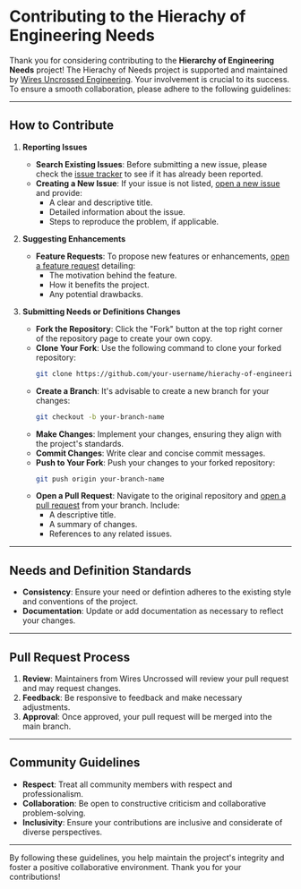 # Contributing to the Hierachy of Engineering Needs



Thank you for considering contributing to the **Hierarchy of Engineering Needs** project! The Hierachy of Needs project is supported and maintained by [Wires Uncrossed Engineering](https://www.wiresuncrossed.co.nz/about). Your involvement is crucial to its success. To ensure a smooth collaboration, please adhere to the following guidelines:

---

## **How to Contribute**

1. **Reporting Issues**
   - **Search Existing Issues**: Before submitting a new issue, please check the [issue tracker](https://github.com/wiresuncrossed/hierachy-of-engineering-needs.github.io/issues) to see if it has already been reported.
   - **Creating a New Issue**: If your issue is not listed, [open a new issue](https://github.com/wiresuncrossed/hierachy-of-engineering-needs.github.io/issues/new) and provide:
     - A clear and descriptive title.
     - Detailed information about the issue.
     - Steps to reproduce the problem, if applicable.

2. **Suggesting Enhancements**
   - **Feature Requests**: To propose new features or enhancements, [open a feature request](https://github.com/wiresuncrossed/hierachy-of-engineering-needs.github.io/issues/new) detailing:
     - The motivation behind the feature.
     - How it benefits the project.
     - Any potential drawbacks.

3. **Submitting Needs or Definitions Changes**
   - **Fork the Repository**: Click the "Fork" button at the top right corner of the repository page to create your own copy.
   - **Clone Your Fork**: Use the following command to clone your forked repository:
     ```bash
     git clone https://github.com/your-username/hierachy-of-engineering-needs.github.io.git
     ```
   - **Create a Branch**: It's advisable to create a new branch for your changes:
     ```bash
     git checkout -b your-branch-name
     ```
   - **Make Changes**: Implement your changes, ensuring they align with the project's standards.
   - **Commit Changes**: Write clear and concise commit messages.
   - **Push to Your Fork**: Push your changes to your forked repository:
     ```bash
     git push origin your-branch-name
     ```
   - **Open a Pull Request**: Navigate to the original repository and [open a pull request](https://github.com/wiresuncrossed/hierachy-of-engineering-needs.github.io/compare) from your branch. Include:
     - A descriptive title.
     - A summary of changes.
     - References to any related issues.

---

## **Needs and Definition Standards**

- **Consistency**: Ensure your need or defintion adheres to the existing style and conventions of the project.
- **Documentation**: Update or add documentation as necessary to reflect your changes.

---

## **Pull Request Process**

1. **Review**: Maintainers from Wires Uncrossed will review your pull request and may request changes.
2. **Feedback**: Be responsive to feedback and make necessary adjustments.
3. **Approval**: Once approved, your pull request will be merged into the main branch.

---

## **Community Guidelines**

- **Respect**: Treat all community members with respect and professionalism.
- **Collaboration**: Be open to constructive criticism and collaborative problem-solving.
- **Inclusivity**: Ensure your contributions are inclusive and considerate of diverse perspectives.

---

By following these guidelines, you help maintain the project's integrity and foster a positive collaborative environment. Thank you for your contributions!
